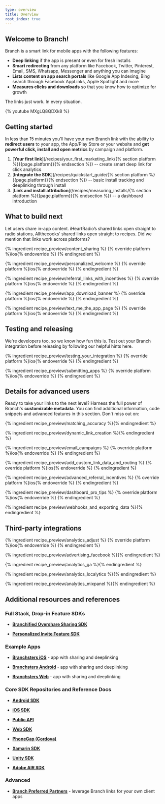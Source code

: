 ```yaml
---
type: overview
title: Overview
root_index: true
---
```


## Welcome to Branch!

Branch is a smart link for mobile apps with the following features:

- **Deep linking** if the app is present or even for fresh installs
- **Smart redirecting** from any platform like Facebook, Twitter, Pinterest, Email, SMS, Whatsapp, Messenger and anything you can imagine
- **Lists content on app search portals** like Google App Indexing, Bing search through Facebook AppLinks, Apple Spotlight and more
- **Measures clicks and downloads** so that you know how to optimize for growth

The links just work. In every situation.

{% youtube MXgLQ8QDXk8 %}

## Getting started

In less than 15 minutes you'll have your own Branch link with the ability to **redirect users** to your app, the App/Play Store or your website and **get powerful click, install and open metrics** by campaign and platform.

1. [**Your first link**](/recipes/your_first_marketing_link/{% section platform %}{{page.platform}}{% endsection %}) -- create smart deep link for click analytics
2. [**Integrate the SDK**](/recipes/quickstart_guide/{% section platform %}{{page.platform}}{% endsection %}) -- basic install tracking and deeplinking through install
3. [**Link and install attribution**](/recipes/measuring_installs/{% section platform %}{{page.platform}}{% endsection %}) -- a dashboard introduction

## What to build next

Let users share in-app content. iHeartRadio’s shared links open straight to radio stations, Allthecooks’ shared links open straight to recipes. Did we mention that links work across platforms?

{% ingredient recipe_preview/content_sharing %}
	{% override platform %}ios{% endoverride %}
{% endingredient %}

{% ingredient recipe_preview/personalized_welcome %}
	{% override platform %}ios{% endoverride %}
{% endingredient %}

{% ingredient recipe_preview/referral_links_with_incentives %}
	{% override platform %}ios{% endoverride %}
{% endingredient %}

{% ingredient recipe_preview/app_download_banner %}
	{% override platform %}ios{% endoverride %}
{% endingredient %}

{% ingredient recipe_preview/text_me_the_app_page %}
	{% override platform %}ios{% endoverride %}
{% endingredient %}

 
## Testing and releasing

We're developers too, so we know how fun this is. Test out your Branch integration before releasing by following our helpful hints here.

{% ingredient recipe_preview/testing_your_integration %}
	{% override platform %}ios{% endoverride %}
{% endingredient %}

{% ingredient recipe_preview/submitting_apps %}
	{% override platform %}ios{% endoverride %}
{% endingredient %}


## Details for advanced users

Ready to take your links to the next level? Harness the full power of Branch's **customizable metadata**. You can find additional information, code snippets and advanced features in this section. Don't miss out on:


{% ingredient recipe_preview/matching_accuracy %}{% endingredient %}

{% ingredient recipe_preview/dynamic_link_creation %}{% endingredient %}

{% ingredient recipe_preview/email_campaigns %}
	{% override platform %}ios{% endoverride %}
{% endingredient %}

{% ingredient recipe_preview/add_custom_link_data_and_routing %}
	{% override platform %}ios{% endoverride %}
{% endingredient %}

{% ingredient recipe_preview/advanced_referral_incentives %}
	{% override platform %}ios{% endoverride %}
{% endingredient %}

{% ingredient recipe_preview/dashboard_pro_tips %}
	{% override platform %}ios{% endoverride %}
{% endingredient %}

{% ingredient recipe_preview/webhooks_and_exporting_data %}{% endingredient %}


## Third-party integrations

{% ingredient recipe_preview/analytics_adjust %}
	{% override platform %}ios{% endoverride %}
{% endingredient %}

{% ingredient recipe_preview/advertising_facebook %}{% endingredient %}

{% ingredient recipe_preview/analytics_ga %}{% endingredient %}

{% ingredient recipe_preview/analytics_localytics %}{% endingredient %}

{% ingredient recipe_preview/analytics_mixpanel %}{% endingredient %}


## Additional resources and references

### Full Stack, Drop-in Feature SDKs

* [**Branchified Overshare Sharing SDK**](https://github.com/BranchMetrics/overshare-deeplinking-kit)

* [**Personalized Invite Feature SDK**](https://github.com/BranchMetrics/Branch-iOS-Invite-SDK)


### Example Apps

* [**Branchsters iOS**](https://github.com/BranchMetrics/Branchster-iOS) - app with sharing and deeplinking

* [**Branchsters Android**](https://github.com/BranchMetrics/Branchster-Android) - app with sharing and deeplinking

* [**Branchsters Web**](https://github.com/BranchMetrics/Branchster-Web) - app with sharing and deeplinking


### Core SDK Repositories and Reference Docs

* [**Android SDK**](https://github.com/BranchMetrics/Branch-Android-SDK)

* [**iOS SDK**](https://github.com/BranchMetrics/Branch-iOS-SDK)

* [**Public API**](https://github.com/BranchMetrics/Branch-Public-API)

* [**Web SDK**](https://github.com/BranchMetrics/Web-SDK)

* [**PhoneGap (Cordova)**](https://github.com/BranchMetrics/Branch_PhoneGap_SDK)

* [**Xamarin SDK**](https://github.com/BranchMetrics/Branch-Xamarin-SDK)

* [**Unity SDK**](https://github.com/BranchMetrics/Branch-Unity-SDK)

* [**Adobe AIR SDK**](https://github.com/BranchMetrics/Branch-AIR-ANE-SDK)

### Advanced

* [**Branch Preferred Partners**](https://github.com/BranchMetrics/Branch-Integration-Guides/blob/master/bpp-guide.md) - leverage Branch links for your own client apps


